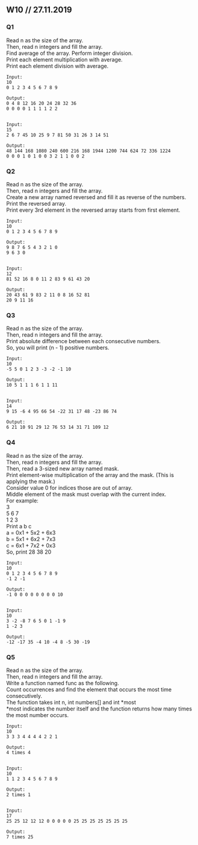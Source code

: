 ## W10 // 27.11.2019

### Q1

Read n as the size of the array.  
Then, read n integers and fill the array.  
Find average of the array. Perform integer division.  
Print each element multiplication with average.  
Print each element division with average.  

    Input:  
    10  
    0 1 2 3 4 5 6 7 8 9

    Output:  
    0 4 8 12 16 20 24 28 32 36  
    0 0 0 0 1 1 1 1 2 2
  
  
    Input:  
    15  
    2 6 7 45 10 25 9 7 81 50 31 26 3 14 51

    Output:  
    48 144 168 1080 240 600 216 168 1944 1200 744 624 72 336 1224  
    0 0 0 1 0 1 0 0 3 2 1 1 0 0 2 


### Q2

Read n as the size of the array.  
Then, read n integers and fill the array.  
Create a new array named reversed and fill it as reverse of the numbers.  
Print the reversed array.  
Print every 3rd element in the reversed array starts from first element.  

    Input:  
    10  
    0 1 2 3 4 5 6 7 8 9

    Output:  
    9 8 7 6 5 4 3 2 1 0  
    9 6 3 0
    
    
    Input:  
    12  
    81 52 16 8 0 11 2 83 9 61 43 20

    Output:  
    20 43 61 9 83 2 11 0 8 16 52 81  
    20 9 11 16 


### Q3

Read n as the size of the array.  
Then, read n integers and fill the array.  
Print absolute difference between each consecutive numbers.  
So, you will print (n - 1) positive numbers.  

    Input:  
    10  
    -5 5 0 1 2 3 -3 -2 -1 10

    Output:  
    10 5 1 1 1 6 1 1 11


    Input:  
    14  
    9 15 -6 4 95 66 54 -22 31 17 48 -23 86 74

    Output:  
    6 21 10 91 29 12 76 53 14 31 71 109 12 


### Q4

Read n as the size of the array.  
Then, read n integers and fill the array.  
Then, read a 3-sized new array named mask.  
Print element-wise multiplication of the array and the mask. (This is applying the mask.)  
Consider value 0 for indices those are out of array.  
Middle element of the mask must overlap with the current index.  
For example:  
3  
5 6 7  
1 2 3  
Print a b c  
a = 0x1 + 5x2 + 6x3  
b = 5x1 + 6x2 + 7x3  
c = 6x1 + 7x2 + 0x3  
So, print 28 38 20  

    Input:  
    10  
    0 1 2 3 4 5 6 7 8 9  
    -1 2 -1

    Output:  
    -1 0 0 0 0 0 0 0 0 10


    Input:  
    10  
    3 -2 -8 7 6 5 0 1 -1 9  
    1 -2 3

    Output:  
    -12 -17 35 -4 10 -4 8 -5 30 -19



### Q5

Read n as the size of the array.  
Then, read n integers and fill the array.  
Write a function named func as the following.  
Count occurrences and find the element that occurs the most time consecutively.  
The function takes int n, int numbers[] and int *most  
*most indicates the number itself and the function returns how many times the most number occurs.  

    Input:  
    10  
    3 3 3 4 4 4 4 2 2 1

    Output:  
    4 times 4


    Input:  
    10  
    1 1 2 3 4 5 6 7 8 9

    Output:  
    2 times 1


    Input:  
    17  
    25 25 12 12 12 0 0 0 0 0 25 25 25 25 25 25 25

    Output:  
    7 times 25
